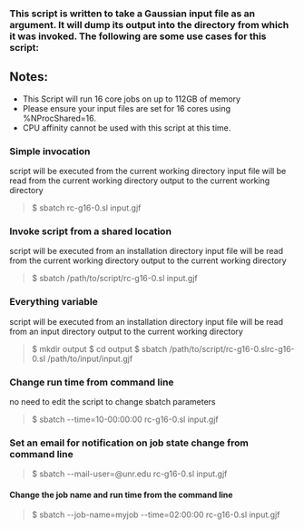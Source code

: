 ### This script is written to take a Gaussian input file as an argument.  It will dump its output into the directory from which it was invoked.  The following are some use cases for this script:

## Notes:
* This Script will run 16 core jobs on up to 112GB of memory
* Please ensure your input files are set for 16 cores using %NProcShared=16.
* CPU affinity cannot be used with this script at this time.


### Simple invocation
script will be executed from the current working directory
input file will be read from the current working directory
output to the current working directory
> $ sbatch rc-g16-0.sl input.gjf

### Invoke script from a shared location
script will be executed from an installation directory
input file will be read from the current working directory
output to the current working directory
> $ sbatch /path/to/script/rc-g16-0.sl input.gjf

### Everything variable
script will be executed from an installation directory
input file will be read from an input directory
output to the current working directory
> $ mkdir output
> $ cd output
> $ sbatch /path/to/script/rc-g16-0.slrc-g16-0.sl /path/to/input/input.gjf

### Change run time from command line
no need to edit the script to change sbatch parameters
> $ sbatch --time=10-00:00:00 rc-g16-0.sl input.gjf

### Set an email for notification on job state change from command line
> $ sbatch --mail-user=<netid>@unr.edu rc-g16-0.sl input.gjf

#### Change the job name and run time from the command line
> $ sbatch --job-name=myjob --time=02:00:00 rc-g16-0.sl input.gjf

